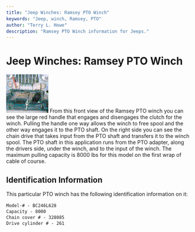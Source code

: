 ```yaml
---
title: "Jeep Winches: Ramsey PTO Winch"
keywords: "Jeep, winch, Ramsey, PTO"
author: "Terry L. Howe"
description: "Ramsey PTO Winch information for Jeeps."
---
```

# Jeep Winches: Ramsey PTO Winch

[![Ramsey PTO Winch](../img/winch/ramsey3t.gif)](../img/winch/ramsey3.gif) From this front view of the Ramsey PTO winch you can see the large red handle that engages and disengages the clutch for the winch. Pulling the handle one way allows the winch to free spool and the other way engages it to the PTO shaft. On the right side you can see the chain drive that takes input from the PTO shaft and transfers it to the winch spool. The PTO shaft in this application runs from the PTO adapter, along the drivers side, under the winch, and to the input of the winch. The maximum pulling capacity is 8000 lbs for this model on the first wrap of cable of course. 

## Identification Information

This particular PTO winch has the following identification information on it: 

    Model-# - BC246L628
    Capacity - 8000
    Chain cover # - 328085
    Drive cylinder # - 261
